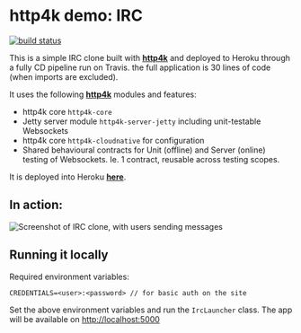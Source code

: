 # http4k demo: IRC

[![build status](https://travis-ci.org/daviddenton/http4k-demo-irc.svg?branch=master)](https://travis-ci.org/daviddenton/http4k-demo-irc.svg?branch=master)

This is a simple IRC clone built with [**http4k**](https://http4k.org) and deployed to Heroku
through a fully CD pipeline run on Travis. the full application is 30 lines of code (when imports
are excluded).

It uses the following [**http4k**](https://http4k.org) modules and features:

- http4k core `http4k-core`
- Jetty server module `http4k-server-jetty` including unit-testable Websockets
- http4k core `http4k-cloudnative` for configuration
- Shared behavioural contracts for Unit (offline) and Server (online) testing of Websockets. Ie. 1
  contract, reusable across testing scopes.

It is deployed into Heroku [**here**](http://http4k-demo-irc.herokuapp.com/).

## In action:

<img src="screenshot.png" alt="Screenshot of IRC clone, with users sending messages"/>

## Running it locally

Required environment variables:

```
CREDENTIALS=<user>:<password> // for basic auth on the site
```

Set the above environment variables and run the `IrcLauncher` class. The app will be available
on [http://localhost:5000](http://localhost:5000)
